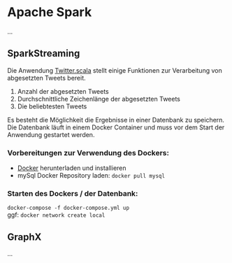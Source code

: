 # Apache Spark
...

## SparkStreaming

Die Anwendung [Twitter.scala](https://github.com/lucasschaetzlein/ApacheSpark/blob/master/SparkStreaming/src/Twitter.scala) stellt einige Funktionen zur Verarbeitung von abgesetzten Tweets bereit. 

1. Anzahl der abgesetzten Tweets
2. Durchschnittliche Zeichenlänge der abgesetzten Tweets 
3. Die beliebtesten Tweets

Es besteht die Möglichkeit die Ergebnisse in einer Datenbank zu speichern. Die Datenbank läuft in einem Docker Container und muss vor dem Start der Anwendung gestartet werden.

### Vorbereitungen zur Verwendung des Dockers:
- [Docker](https://www.docker.com/) herunterladen und installieren
- mySql Docker Repository laden: `docker pull mysql`

### Starten des Dockers / der Datenbank:
`docker-compose -f docker-compose.yml up` <br>
ggf: `docker network create local`


## GraphX
...

